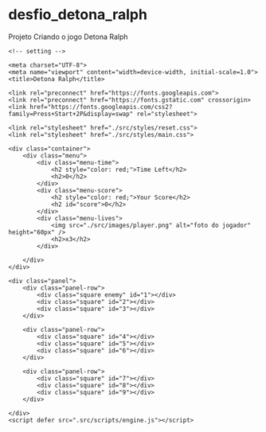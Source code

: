 # desfio_detona_ralph
Projeto Criando o jogo Detona Ralph 

<!DOCTYPE html>
<html lang="pt-br">
<head>

    <!-- setting -->

    <meta charset="UTF-8">
    <meta name="viewport" content="width=device-width, initial-scale=1.0">
    <title>Detona Ralph</title>

<!-- fonts -->

    <link rel="preconnect" href="https://fonts.googleapis.com">
    <link rel="preconnect" href="https://fonts.gstatic.com" crossorigin>
    <link href="https://fonts.googleapis.com/css2?family=Press+Start+2P&display=swap" rel="stylesheet">

<!----- styles ----->

    <link rel="stylesheet" href="./src/styles/reset.css">
    <link rel="stylesheet" href="./src/styles/main.css">
</head>
<body>
    
    <div class="container">
        <div class="menu">
            <div class="menu-time">
                <h2 style="color: red;">Time Left</h2>
                <h2>0</h2>
            </div>
            <div class="menu-score">
                <h2 style="color: red;">Your Score</h2>
                <h2 id="score">0</h2>  
            </div>
            <div class="menu-lives">
                <img src="./src/images/player.png" alt="foto do jogador" height="60px" />
                <h2>x3</h2>
            </div>

        </div>
    </div>

    <div class="panel">
        <div class="panel-row">
            <div class="square enemy" id="1"></div>
            <div class="square" id="2"></div>
            <div class="square" id="3"></div>
        </div>
    
        <div class="panel-row">
            <div class="square" id="4"></div>
            <div class="square" id="5"></div>
            <div class="square" id="6"></div>
        </div>

        <div class="panel-row">
            <div class="square" id="7"></div>
            <div class="square" id="8"></div>
            <div class="square" id="9"></div>
        </div>

    </div>
    <script defer src=".src/scripts/engine.js"></script>
</body>
</html>
